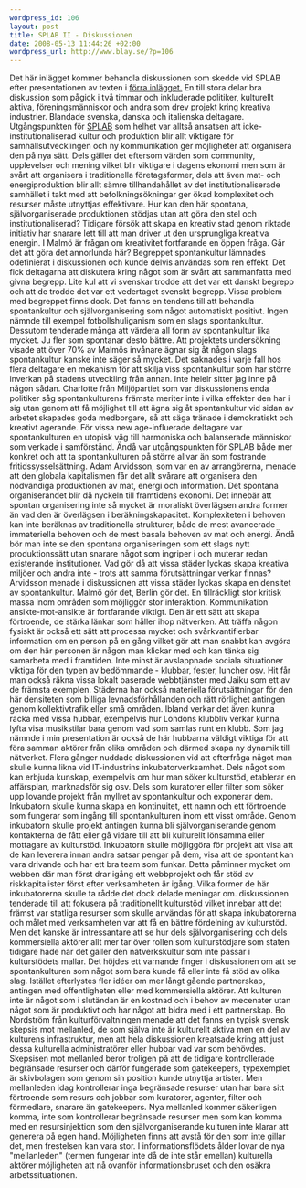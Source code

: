 ```yaml
--- 
wordpress_id: 106 
layout: post
title: SPLAB II - Diskussionen 
date: 2008-05-13 11:44:26 +02:00 
wordpress_url: http://www.blay.se/?p=106 
---
```


Det här inlägget kommer behandla diskussionen som skedde vid SPLAB efter presentationen av texten i [förra inlägget.](http://www.blay.se/2008/05/11/splab-i-presentationen/) En till stora delar bra diskussion som pågick i två timmar och inkluderade politiker, kulturellt aktiva, föreningsmänniskor och andra som drev projekt kring kreativa industrier. Blandade svenska, danska och italienska deltagare. Utgångspunkten för [SPLAB](http://www.malmo.se/spontanlab) som helhet var alltså ansatsen att icke-institutionaliserad kultur och produktion blir allt viktigare för samhällsutvecklingen och ny kommunikation ger möjligheter att organisera den på nya sätt. Dels gäller det eftersom värden som community, upplevelser och mening vilket blir viktigare i dagens ekonomi men som är svårt att organisera i traditionella företagsformer, dels att även mat- och energiproduktion blir allt sämre tillhandahållet av det institutionaliserade samhället i takt med att befolkningsökningar ger ökad komplexitet och resurser måste utnyttjas effektivare. Hur kan den här spontana, självorganiserade produktionen stödjas utan att göra den stel och institutionaliserad? Tidigare försök att skapa en kreativ stad genom riktade initiativ har snarare lett till att man driver ut den ursprungliga kreativa energin. I Malmö är frågan om kreativitet fortfarande en öppen fråga. Går det att göra det annorlunda här? Begreppet spontankultur lämnades odefinierat i diskussionen och kunde delvis användas som ren effekt. Det fick deltagarna att diskutera kring något som är svårt att sammanfatta med givna begrepp. Lite kul att vi svenskar trodde att det var ett danskt begrepp och att de trodde det var ett vedertaget svenskt begrepp. Vissa problem med begreppet finns dock. Det fanns en tendens till att behandla spontankultur och självorganisering som något automatiskt positivt. Ingen nämnde till exempel fotbollshuliganism som en slags spontankultur. Dessutom tenderade många att värdera all form av spontankultur lika mycket. Ju fler som spontanar desto bättre. Att projektets undersökning visade att över 70% av Malmös invånare ägnar sig åt någon slags spontankultur kanske inte säger så mycket. Det saknades i varje fall hos flera deltagare en mekanism för att skilja viss spontankultur som har större inverkan på stadens utveckling från annan. Inte helelr sitter jag inne på någon sådan. Charlotte från Miljöpartiet som var diskussionens enda politiker såg spontankulturens främsta meriter inte i vilka effekter den har i sig utan genom att få möjlighet till att ägna sig åt spontankultur vid sidan av arbetet skapades goda medborgare, så att säga tränade i demokratiskt och kreativt agerande. För vissa new age-influerade deltagare var spontankulturen en utopisk väg till harmoniska och balanserade människor som verkade i samförstånd. Ändå var utgångspunkten för SPLAB både mer konkret och att ta spontankulturen på större allvar än som fostrande fritidssysselsättning. Adam Arvidsson, som var en av arrangörerna, menade att den globala kapitalismen får det allt svårare att organisera den nödvändiga produktionen av mat, energi och information. Det spontana organiserandet blir då nyckeln till framtidens ekonomi. Det innebär att spontan organisering inte så mycket är moraliskt överlägsen andra former än vad den är överlägsen i beräkningskapacitet. Komplexiteten i behoven kan inte beräknas av traditionella strukturer, både de mest avancerade immateriella behoven och de mest basala behoven av mat och energi. Ändå bör man inte se den spontana organiseringen som ett slags nytt produktionssätt utan snarare något som ingriper i och muterar redan existerande institutioner. Vad gör då att vissa städer lyckas skapa kreativa miljöer och andra inte - trots att samma förutsättningar verkar finnas? Arvidsson menade i diskussionen att vissa städer lyckas skapa en densitet av spontankultur. Malmö gör det, Berlin gör det. En tillräckligt stor kritisk massa inom områden som möjliggör stor interaktion. Kommunikation ansikte-mot-ansikte är fortfarande viktigt. Den är ett sätt att skapa förtroende, de stärka länkar som håller ihop nätverken. Att träffa någon fysiskt är också ett sätt att processa mycket och svårkvantifierbar information om en person på en gång vilket gör att man snabbt kan avgöra om den här personen är någon man klickar med och kan tänka sig samarbeta med i framtiden. Inte minst är avslappnade sociala situationer viktiga för den typen av bedömmande - klubbar, fester, luncher osv. Hit får man också räkna vissa lokalt baserade webbtjänster med Jaiku som ett av de främsta exemplen. Städerna har också materiella förutsättningar för den här densiteten som billiga levnadsförhållanden och rätt rörlighet antingen genom kollektivtrafik eller små områden. Ibland verkar det även kunna räcka med vissa hubbar, exempelvis hur Londons klubbliv verkar kunna lyfta visa musikstilar bara genom vad som samlas runt en klubb. Som jag nämnde i min presentation är också de här hubbarna väldigt viktiga för att föra samman aktörer från olika områden och därmed skapa ny dynamik till nätverket. Flera gånger nuddade diskussionen vid att efterfråga något man skulle kunna likna vid IT-industrins inkubatorverksamhet. Dels något som kan erbjuda kunskap, exempelvis om hur man söker kulturstöd, etablerar en affärsplan, marknadsför sig osv. Dels som kuratorer eller filter som söker upp lovande projekt från myllret av spontankultur och exponerar dem. Inkubatorn skulle kunna skapa en kontinuitet, ett namn och ett förtroende som fungerar som ingång till spontankulturen inom ett visst område. Genom inkubatorn skulle projekt antingen kunna bli självorganiserande genom kontakterna de fått eller gå vidare till att bli kulturellt lönsamma eller mottagare av kulturstöd. Inkubatorn skulle möjliggöra för projekt att visa att de kan leverera innan andra satsar pengar på dem, visa att de spontant kan vara drivande och har ett bra team som funkar. Detta påminner mycket om webben där man först drar igång ett webbprojekt och får stöd av riskkapitalister först efter verksamheten är igång. Vilka former de här inkubatorerna skulle ta rådde det dock delade meningar om. diskussionen tenderade till att fokusera på traditionellt kulturstöd vilket innebar att det främst var statliga resurser som skulle användas för att skapa inkubatorerna och målet med verksamheten var att få en bättre fördelning av kulturstöd. Men det kanske är intressantare att se hur dels självorganisering och dels kommersiella aktörer allt mer tar över rollen som kulturstödjare som staten tidigare hade när det gäller den nätverkskultur som inte passar i kulturstödets mallar. Det höjdes ett varnande finger i diskussionen om att se spontankulturen som något som bara kunde få eller inte få stöd av olika slag. Istället efterlystes fler idéer om mer långt gående partnerskap, antingen med offentligheten eller med kommersiella aktörer. Att kulturen inte är något som i slutändan är en kostnad och i behov av mecenater utan något som är produktivt och har något att bidra med i ett partnerskap. Bo Nordström från kulturförvaltningen menade att det fanns en typisk svensk skepsis mot mellanled, de som själva inte är kulturellt aktiva men en del av kulturens infrastruktur, men att hela diskussionen kreatsade kring att just dessa kulturella administratörer eller hubbar vad var som behövdes. Skepsisen mot mellanled beror troligen på att de tidigare kontrollerade begränsade resurser och därför fungerade som gatekeepers, typexemplet är skivbolagen som genom sin position kunde utnyttja artister. Men mellanleden idag kontrollerar inga begränsade resurser utan har bara sitt förtroende som resurs och jobbar som kuratorer, agenter, filter och förmedlare, snarare än gatekeepers. Nya mellanled kommer säkerligen komma, inte som kontrollerar begränsade resurser men som kan komma med en resursinjektion som den självorganiserande kulturen inte klarar att generera på egen hand. Möjligheten finns att avstå för den som inte gillar det, men frestelsen kan vara stor. I informationsflödets ålder lovar de nya "mellanleden" (termen fungerar inte då de inte står emellan) kulturella aktörer möjligheten att nå ovanför informationsbruset och den osäkra arbetssituationen. 